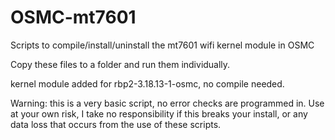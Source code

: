 # OSMC-mt7601
Scripts to compile/install/uninstall the mt7601 wifi kernel module in OSMC

Copy these files to a folder and run them individually.

kernel module added for rbp2-3.18.13-1-osmc, no compile needed.

Warning: this is a very basic script, no error checks are programmed in. Use at your own risk, I take no responsibility if this breaks your install, or any data loss that occurs from the use of these scripts.
